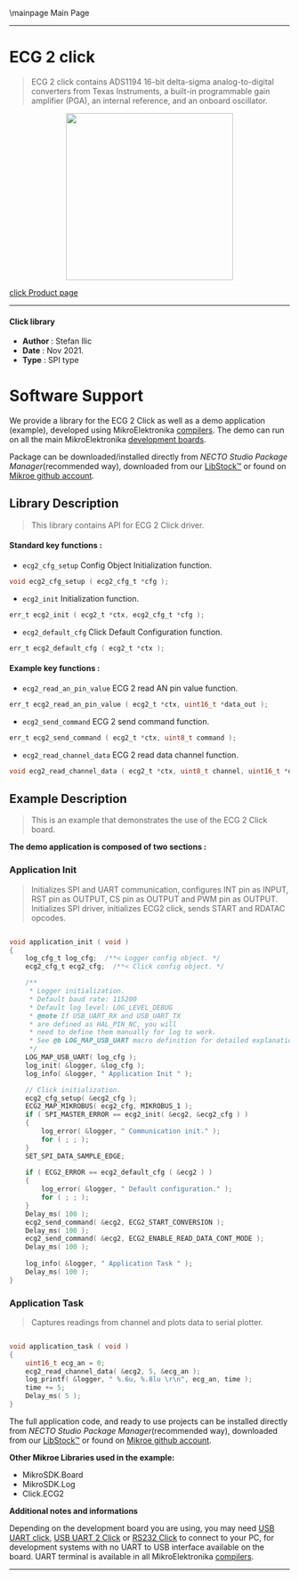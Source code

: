 \mainpage Main Page

---
# ECG 2 click

> ECG 2 click contains ADS1194 16-bit delta-sigma analog-to-digital converters from Texas Instruments, a built-in programmable gain amplifier (PGA), an internal reference, and an onboard oscillator.

<p align="center">
  <img src="https://download.mikroe.com/images/click_for_ide/ecg2_click.png" height=300px>
</p>

[click Product page](https://www.mikroe.com/ecg-2-click)

---


#### Click library

- **Author**        : Stefan Ilic
- **Date**          : Nov 2021.
- **Type**          : SPI type


# Software Support

We provide a library for the ECG 2 Click
as well as a demo application (example), developed using MikroElektronika
[compilers](https://www.mikroe.com/necto-studio).
The demo can run on all the main MikroElektronika [development boards](https://www.mikroe.com/development-boards).

Package can be downloaded/installed directly from *NECTO Studio Package Manager*(recommended way), downloaded from our [LibStock&trade;](https://libstock.mikroe.com) or found on [Mikroe github account](https://github.com/MikroElektronika/mikrosdk_click_v2/tree/master/clicks).

## Library Description

> This library contains API for ECG 2 Click driver.

#### Standard key functions :

- `ecg2_cfg_setup` Config Object Initialization function.
```c
void ecg2_cfg_setup ( ecg2_cfg_t *cfg );
```

- `ecg2_init` Initialization function.
```c
err_t ecg2_init ( ecg2_t *ctx, ecg2_cfg_t *cfg );
```

- `ecg2_default_cfg` Click Default Configuration function.
```c
err_t ecg2_default_cfg ( ecg2_t *ctx );
```

#### Example key functions :

- `ecg2_read_an_pin_value` ECG 2 read AN pin value function.
```c
err_t ecg2_read_an_pin_value ( ecg2_t *ctx, uint16_t *data_out );
```

- `ecg2_send_command` ECG 2 send command function.
```c
err_t ecg2_send_command ( ecg2_t *ctx, uint8_t command );
```

- `ecg2_read_channel_data` ECG 2 read data channel function.
```c
void ecg2_read_channel_data ( ecg2_t *ctx, uint8_t channel, uint16_t *data_out );
```

## Example Description

> This is an example that demonstrates the use of the ECG 2 Click board.

**The demo application is composed of two sections :**

### Application Init

> Initializes SPI and UART communication, configures INT pin as INPUT, RST pin as OUTPUT, CS pin as 
> OUTPUT and PWM pin as OUTPUT. Initializes SPI driver, initializes ECG2 click, sends START and 
> RDATAC opcodes.

```c

void application_init ( void )
{
    log_cfg_t log_cfg;  /**< Logger config object. */
    ecg2_cfg_t ecg2_cfg;  /**< Click config object. */

    /** 
     * Logger initialization.
     * Default baud rate: 115200
     * Default log level: LOG_LEVEL_DEBUG
     * @note If USB_UART_RX and USB_UART_TX 
     * are defined as HAL_PIN_NC, you will 
     * need to define them manually for log to work. 
     * See @b LOG_MAP_USB_UART macro definition for detailed explanation.
     */
    LOG_MAP_USB_UART( log_cfg );
    log_init( &logger, &log_cfg );
    log_info( &logger, " Application Init " );

    // Click initialization.
    ecg2_cfg_setup( &ecg2_cfg );
    ECG2_MAP_MIKROBUS( ecg2_cfg, MIKROBUS_1 );
    if ( SPI_MASTER_ERROR == ecg2_init( &ecg2, &ecg2_cfg ) )
    {
        log_error( &logger, " Communication init." );
        for ( ; ; );
    }
    SET_SPI_DATA_SAMPLE_EDGE;
    
    if ( ECG2_ERROR == ecg2_default_cfg ( &ecg2 ) )
    {
        log_error( &logger, " Default configuration." );
        for ( ; ; );
    }
    Delay_ms( 100 );
    ecg2_send_command( &ecg2, ECG2_START_CONVERSION );
    Delay_ms( 100 );
    ecg2_send_command( &ecg2, ECG2_ENABLE_READ_DATA_CONT_MODE );
    Delay_ms( 100 );
    
    log_info( &logger, " Application Task " );
    Delay_ms( 100 );
}

```

### Application Task

> Captures readings from channel and plots data to serial plotter.

```c

void application_task ( void ) 
{   
    uint16_t ecg_an = 0;
    ecg2_read_channel_data( &ecg2, 5, &ecg_an );
    log_printf( &logger, " %.6u, %.8lu \r\n", ecg_an, time );
    time += 5;
    Delay_ms( 5 );   
}

```


The full application code, and ready to use projects can be installed directly from *NECTO Studio Package Manager*(recommended way), downloaded from our [LibStock&trade;](https://libstock.mikroe.com) or found on [Mikroe github account](https://github.com/MikroElektronika/mikrosdk_click_v2/tree/master/clicks).

**Other Mikroe Libraries used in the example:**

- MikroSDK.Board
- MikroSDK.Log
- Click.ECG2

**Additional notes and informations**

Depending on the development board you are using, you may need
[USB UART click](https://www.mikroe.com/usb-uart-click),
[USB UART 2 Click](https://www.mikroe.com/usb-uart-2-click) or
[RS232 Click](https://www.mikroe.com/rs232-click) to connect to your PC, for
development systems with no UART to USB interface available on the board. UART
terminal is available in all MikroElektronika
[compilers](https://shop.mikroe.com/compilers).

---
